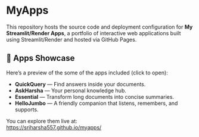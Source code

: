 # MyApps

This repository hosts the source code and deployment configuration for **My Streamlit/Render Apps**, a portfolio of interactive web applications built using Streamlit/Render and hosted via GitHub Pages.

## 🚀 Apps Showcase

Here’s a preview of the some of the apps included (click to open):

- **QuickQuery** — Find answers inside your documents.  
- **AskHarsha** — Your personal knowledge hub.  
- **Essential** — Transform long documents into concise summaries.  
- **HelloJumbo** — A friendly companion that listens, remembers, and supports.

You can explore them live at:  
https://sriharsha557.github.io/myapps/ 
